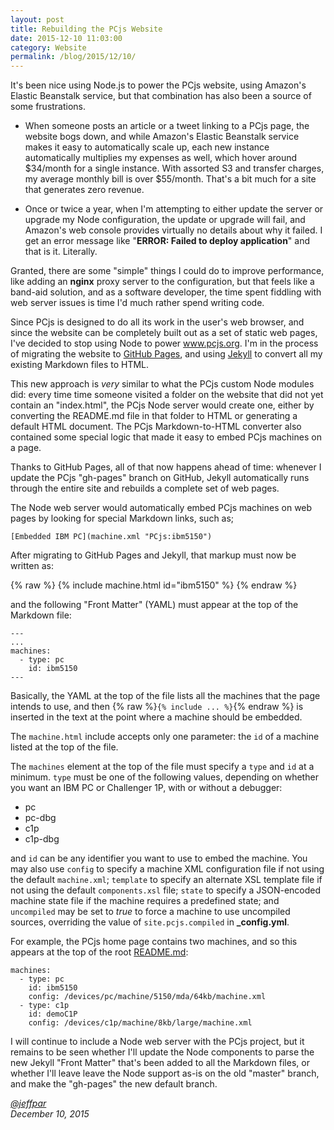 ```yaml
---
layout: post
title: Rebuilding the PCjs Website
date: 2015-12-10 11:03:00
category: Website
permalink: /blog/2015/12/10/
---
```


It's been nice using Node.js to power the PCjs website, using Amazon's Elastic Beanstalk service, but that combination
has also been a source of some frustrations.

* When someone posts an article or a tweet linking to a PCjs page, the website bogs down, and while Amazon's Elastic
Beanstalk service makes it easy to automatically scale up, each new instance automatically multiplies my expenses as well,
which hover around $34/month for a single instance.  With assorted S3 and transfer charges, my average monthly bill is
over $55/month.  That's a bit much for a site that generates zero revenue.

* Once or twice a year, when I'm attempting to either update the server or upgrade my Node configuration, the update
or upgrade will fail, and Amazon's web console provides virtually no details about why it failed.  I get an error message
like "**ERROR: Failed to deploy application**" and that is it.  Literally.

Granted, there are some "simple" things I could do to improve performance, like adding an **nginx** proxy server to
the configuration, but that feels like a band-aid solution, and as a software developer, the time spent fiddling with
web server issues is time I'd much rather spend writing code.

Since PCjs is designed to do all its work in the user's web browser, and since the website can be completely built out
as a set of static web pages, I've decided to stop using Node to power www.pcjs.org.  I'm in the process of migrating
the website to [GitHub Pages](https://pages.github.com/), and using [Jekyll](https://help.github.com/articles/using-jekyll-with-pages/)
to convert all my existing Markdown files to HTML.

This new approach is *very* similar to what the PCjs custom Node modules did: every time time someone visited a folder
on the website that did not yet contain an "index.html", the PCjs Node server would create one, either by converting the
README.md file in that folder to HTML or generating a default HTML document.  The PCjs Markdown-to-HTML converter also
contained some special logic that made it easy to embed PCjs machines on a page.

Thanks to GitHub Pages, all of that now happens ahead of time: whenever I update the PCjs "gh-pages" branch on GitHub,
Jekyll automatically runs through the entire site and rebuilds a complete set of web pages.

The Node web server would automatically embed PCjs machines on web pages by looking for special Markdown links, such as;

	[Embedded IBM PC](machine.xml "PCjs:ibm5150")

After migrating to GitHub Pages and Jekyll, that markup must now be written as:

{% raw %}
	{% include machine.html id="ibm5150" %}
{% endraw %}

and the following "Front Matter" (YAML) must appear at the top of the Markdown file:

	---
	...
	machines:
	  - type: pc
	    id: ibm5150
	---

Basically, the YAML at the top of the file lists all the machines that the page intends to use, and then
{% raw %}`{% include ... %}`{% endraw %} is inserted in the text at the point where a machine should be embedded.

The `machine.html` include accepts only one parameter: the `id` of a machine listed at the top of the file.

The `machines` element at the top of the file must specify a `type` and `id` at a minimum.  `type` must be one of
the following values, depending on whether you want an IBM PC or Challenger 1P, with or without a debugger:

- pc
- pc-dbg
- c1p
- c1p-dbg

and `id` can be any identifier you want to use to embed the machine.  You may also use `config` to specify a machine XML
configuration file if not using the default `machine.xml`; `template` to specify an alternate XSL template file if not
using the default `components.xsl` file; `state` to specify a JSON-encoded machine state file if the machine requires a
predefined state; and `uncompiled` may be set to *true* to force a machine to use uncompiled sources, overriding the
value of `site.pcjs.compiled` in **_config.yml**.

For example, the PCjs home page contains two machines, and so this appears at the top of the root [README.md](https://raw.githubusercontent.com/jeffpar/pcjs/gh-pages/README.md):

	machines:
	  - type: pc
	    id: ibm5150
	    config: /devices/pc/machine/5150/mda/64kb/machine.xml
	  - type: c1p
	    id: demoC1P
	    config: /devices/c1p/machine/8kb/large/machine.xml

I will continue to include a Node web server with the PCjs project, but it remains to be seen whether I'll update the
Node components to parse the new Jekyll "Front Matter" that's been added to all the Markdown files, or whether I'll leave
leave the Node support as-is on the old "master" branch, and make the "gh-pages" the new default branch.

*[@jeffpar](http://twitter.com/jeffpar)*  
*December 10, 2015*

